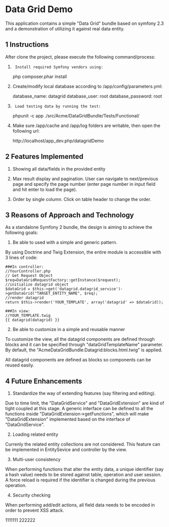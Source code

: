 Data Grid Demo
================

This application contains a simple "Data Grid" bundle based on symfony 2.3 and a demonstration of utilizing it against real data entity.

1 Instructions
---------------------

After clone the project, please execute the following command/process:

	
1)  	Install required Symfony vendors using:

    php composer.phar install   
	
2)	Create/modify local database according to /app/config/parameters.yml:

    database_name: datagrid
    database_user: root
    database_password: root

3)      Load testing data by running the test:

    phpunit -c app ./src/Acme/DataGridBundle/Tests/Functional/

4)	Make sure /app/cache and /app/log folders are writable, then open the following url: 

    http://localhost/app_dev.php/datagridDemo

2 Features Implemented
-------------

1)	Showing all data/fields in the provided entity

2)	Max result display and pagination. User can navigate to next/previous page and specify the page number (enter page number in input field and hit enter to load the page).

3)	Order by single column. Click on table header to change the order.


3 Reasons of Approach and Technology
-------------

As a standalone Symfony 2 bundle, the design is aiming to achieve the following goals:

1)	Be able to used with a simple and generic pattern. 

By using Doctrine and Twig Extension, the entire module is accessible with 3 lines of code:

    ###In controller:	
    //YourController.php
    // Get Request Object
    $req=DataGridRequestFactory::getInstance($request);
    //initialize datagrid object
    $dataGrid = $this->get('datagrid.datagrid_service')->getDataGrid("TARGET_ENTITY_NAME", $req);
    //render datagrid
    return $this->render('YOUR_TEMPLATE', array('datagrid' => $dataGrid));

    ###In view:
    //YOUR_TEMPLATE.twig
    {{ datagrid(datagrid) }}
 
2)	Be able to customize in a simple and reusable manner

To customize the view, all the datagrid components are defined through blocks and it can be specified through "dataGridTemplateName" parameter. By default, the "AcmeDataGridBundle:Datagrid:blocks.html.twig" is applied.

All datagrid components are defined as blocks so components can be reused easily.


4 Future Enhancements
-----------

1)	Standardize the way of extending features (say filtering and editing).

Due to time limit, the "DataGridService" and "DataGridExtension" are kind of tight coupled at this stage. A generic interface can be defined to all the functions inside "DataGridExtension->getFunctions", which will make "DataGridExtension" implemented based on the interface of "DataGridService".


2)	Loading related entity

Currenly the related entity collections are not considered. This feature can be implemented in EntitySevice and controller by the view.

3)	Multi-user consistency

When performing functions that alter the entity data, a unique identifier (say a hash value) needs to be stored against table, operation and user session. A force reload is required if the identifier is changed during the previous operation.

4)	Security checking

When performing add/edit actions, all field data needs to be encoded in order to prevent XSS attack.

























1111111
222222